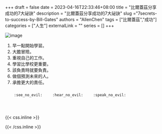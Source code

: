 +++ 
draft = false
date = 2023-04-16T22:33:46+08:00
title = "比爾蓋茲分享成功的7大祕訣"
description = "比爾蓋茲分享成功的7大祕訣"
slug ="7secrets-to-success-by-Bill-Gates"
authors = "AllenChen"
tags = ["比爾蓋茲","成功"]
categories = ["人生"]
externalLink = ""
series = []
+++

![image](/images/post/A-rabbit-with-big-blue-eyes-and-a-hat-listening-a-lecture-at-school-with-impressionistic-style.jpeg)

1. 早一點開始學習。
2. 大膽冒險。
3. 重視自己的工作。
4. 學習比學校更重要。
5. 該負責時就要負責。
6. 做個預測未來的人。
7. 承擔更大的責任。

<p><span class="nowrap"><span class="emojify">🙈</span> <code>:see_no_evil:</code></span>  <span class="nowrap"><span class="emojify">🙉</span> <code>:hear_no_evil:</code></span>  <span class="nowrap"><span class="emojify">🙊</span> <code>:speak_no_evil:</code></span></p>
<br>
    

{{< css.inline >}}
<style>
.emojify {
	font-family: Apple Color Emoji, Segoe UI Emoji, NotoColorEmoji, Segoe UI Symbol, Android Emoji, EmojiSymbols;
	font-size: 2rem;
	vertical-align: middle;
}
@media screen and (max-width:650px) {
  .nowrap {
    display: block;
    margin: 25px 0;
  }
}
</style>
{{< /css.inline >}}
